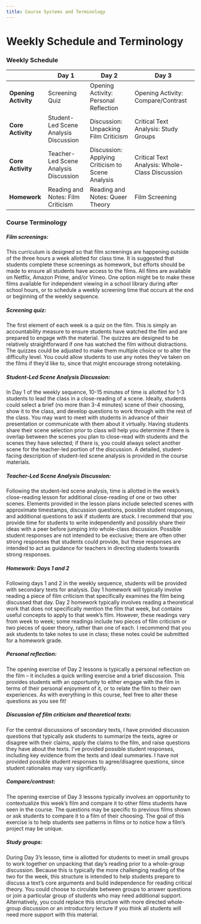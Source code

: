 ```yaml
---
title: Course Systems and Terminology
---
```

# Weekly Schedule and Terminology

### Weekly Schedule

|                      	| **Day 1**                             	| **Day 2**                                        	| **Day 3**                                      	|
|----------------------	|---------------------------------------	|--------------------------------------------------	|------------------------------------------------	|
| **Opening Activity** 	| Screening Quiz                        	| Opening Activity: Personal Reflection            	| Opening Activity: Compare/Contrast             	|
| **Core Activity**    	| Student-Led Scene Analysis Discussion 	| Discussion: Unpacking Film Criticism             	| Critical Text Analysis: Study Groups           	|
| **Core Activity**    	| Teacher-Led Scene Analysis Discussion 	| Discussion: Applying Criticism to Scene Analysis 	| Critical Text Analysis: Whole-Class Discussion 	|
| **Homework**         	| Reading and Notes: Film Criticism     	| Reading and Notes: Queer Theory                  	| Film Screening                                 	|

### Course Terminology

##### Film screenings:

This curriculum is designed so that film screenings are happening outside of the three hours a week allotted for class time. It is suggested that students complete these screenings as homework, but efforts should be made to ensure all students have access to the films. All films are available on Netflix, Amazon Prime, and/or Vimeo. One option might be to make these films available for independent viewing in a school library during after school hours, or to schedule a weekly screening time that occurs at the end or beginning of the weekly sequence.

##### Screening quiz:

The first element of each week is a quiz on the film. This is simply an accountability measure to ensure students have watched the film and are prepared to engage with the material. The quizzes are designed to be relatively straightforward if one has watched the film without distractions. The quizzes could be adjusted to make them multiple choice or to alter the difficulty level. You could allow students to use any notes they’ve taken on the films if they’d like to, since that might encourage strong notetaking.

##### Student-Led Scene Analysis Discussion:

In Day 1 of the weekly sequence, 10-15 minutes of time is allotted for 1-3 students to lead the class in a close-reading of a scene. Ideally, students could select a brief (no more than 3-4 minutes) scene of their choosing, show it to the class, and develop questions to work through with the rest of the class. You may want to meet with students in advance of their presentation or communicate with them about it virtually. Having students share their scene selection prior to class will help you determine if there is overlap between the scenes you plan to close-read with students and the scenes they have selected; if there is, you could always select another scene for the teacher-led portion of the discussion. A detailed, student-facing description of student-led scene analysis is provided in the course materials.

##### Teacher-Led Scene Analysis Discussion:

Following the student-led scene analysis, time is allotted in the week’s close-reading lesson for additional close-reading of one or two other scenes. Elements provided in the lesson plans include selected scenes with approximate timestamps, discussion questions, possible student responses, and additional questions to ask if students are stuck. I recommend that you provide time for students to write independently and possibly share their ideas with a peer before jumping into whole-class discussion. Possible student responses are not intended to be exclusive; there are often other strong responses that students could provide, but these responses are intended to act as guidance for teachers in directing students towards strong responses.

##### Homework: Days 1 and 2

Following days 1 and 2 in the weekly sequence, students will be provided with secondary texts for analysis. Day 1 homework will typically involve reading a piece of film criticism that specifically examines the film being discussed that day. Day 2 homework typically involves reading a theoretical work that does not specifically mention the film that week, but contains useful concepts to apply to that week’s film. However, these readings vary from week to week; some readings include two pieces of film criticism or two pieces of queer theory, rather than one of each. I recommend that you ask students to take notes to use in class; these notes could be submitted for a homework grade.

##### Personal reflection:

The opening exercise of Day 2 lessons is typically a personal reflection on the film – it includes a quick writing exercise and a brief discussion.  This provides students with an opportunity to either engage with the film in terms of their personal enjoyment of it, or to relate the film to their own experiences. As with everything in this course, feel free to alter these questions as you see fit!

##### Discussion of film criticism and theoretical texts:

For the central discussions of secondary texts, I have provided discussion questions that typically ask students to summarize the texts, agree or disagree with their claims, apply the claims to the film, and raise questions they have about the texts. I’ve provided possible student responses, including key evidence from the texts and ideal summaries. I have not provided possible student responses to agree/disagree questions, since student rationales may vary significantly.

##### Compare/contrast:

The opening exercise of Day 3 lessons typically involves an opportunity to contextualize this week’s film and compare it to other films students have seen in the course. The questions may be specific to previous films shown or ask students to compare it to a film of their choosing. The goal of this exercise is to help students see patterns in films or to notice how a film’s project may be unique.

##### Study groups:

During Day 3’s lesson, time is allotted for students to meet in small groups to work together on unpacking that day’s reading prior to a whole-group discussion. Because this is typically the more challenging reading of the two for the week, this structure is intended to help students prepare to discuss a text’s core arguments and build independence for reading critical theory. You could choose to circulate between groups to answer questions or join a particular group of students who may need additional support. Alternatively, you could replace this structure with more directed whole-group discussion or an introductory lecture if you think all students will need more support with this material.
